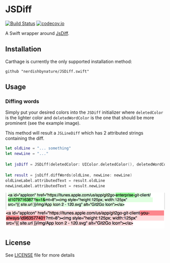 # JSDiff

[![Build Status](https://travis-ci.org/nerdishbynature/JSDiff.swift.svg?branch=master)](https://travis-ci.org/nerdishbynature/JSDiff.swift)
[![codecov.io](https://codecov.io/github/nerdishbynature/JSDiff.swift/coverage.svg?branch=master)](https://codecov.io/github/nerdishbynature/JSDiff.swift?branch=master)

A Swift wrapper around [JsDiff](https://github.com/kpdecker/jsdiff).

## Installation

Carthage is currently the only supported installation method:

```
github "nerdishbynature/JSDiff.swift"
```

## Usage

### Diffing words

Simply put your desired colors into the `JSDiff` initializer where `deletedColor` is the lighter color and `deletedWordColor` is the one that should be more prominent (see the example image).

This method will result a `JSLineDiff` which has 2 attributed strings containing the diff.

```swift
let oldLine = "... something"
let newLine = "..."

let jsDiff = JSDiff(deletedColor: UIColor.deletedColor(), deletedWordColor: UIColor.strongDeletedColor(), addedColor: UIColor.addedColor(), addedWordColor: UIColor.strongAddedColor())

let result = jsDiff.diffWords(oldLine, newLine: newLine)
oldLineLabel.attributedText = result.oldLine
newLineLabel.attributedText = result.newLine
```

![added](added.png)
![removed](removed.png)

## License

See [LICENSE](LICENSE) file for more details
